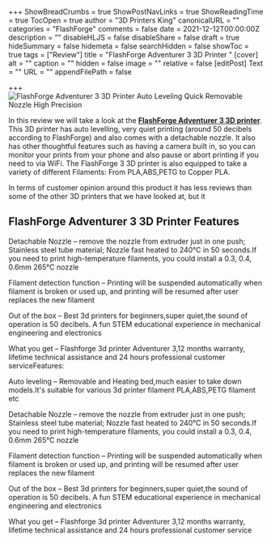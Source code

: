 +++
ShowBreadCrumbs = true
ShowPostNavLinks = true
ShowReadingTime = true
TocOpen = true
author = "3D Printers King"
canonicalURL = ""
categories = "FlashForge"
comments = false
date = 2021-12-12T00:00:00Z
description = ""
disableHLJS = false
disableShare = false
draft = true
hideSummary = false
hidemeta = false
searchHidden = false
showToc = true
tags = ["Review"]
title = "FlashForge Adventurer 3 3D Printer "
[cover]
alt = ""
caption = ""
hidden = false
image = ""
relative = false
[editPost]
Text = ""
URL = ""
appendFilePath = false

+++
![FlashForge Adventurer 3 3D Printer Auto Leveling Quick Removable Nozzle High Precision](https://images-na.ssl-images-amazon.com/images/I/616t5icIdJS._AC_UL604_SR604,400_.jpg)

In this review we will take a look at the [**FlashForge Adventurer 3 3D printer**](#).  This 3D printer has auto levelling, very quiet printing (around 50 decibels according to FlashForge) and also comes with a detachable nozzle.  It also has other thoughtful features such as having a camera built in, so you can monitor your prints from your phone and also pause or abort printing if you need to via WiFi.  The FlashForge 3 3D printer is also equipped to take a variety of different Filaments: From PLA,ABS,PETG to Copper PLA.

In terms of customer opinion around this product it has less reviews than some of the other 3D printers that we have looked at, but it 

## FlashForge Adventurer 3 3D Printer Features

Detachable Nozzle – remove the nozzle from extruder just in one push; Stainless steel tube material; Nozzle fast heated to 240°C in 50 seconds.If you need to print high-temperature filaments, you could install a 0.3, 0.4, 0.6mm 265℃ nozzle

Filament detection function – Printing will be suspended automatically when filament is broken or used up, and printing will be resumed after user replaces the new filament

Out of the box – Best 3d printers for beginners,super quiet,the sound of operation is 50 decibels. A fun STEM educational experience in mechanical engineering and electronics

What you get – Flashforge 3d printer Adventurer 3,12 months warranty, lifetime technical assistance and 24 hours professional customer serviceFeatures:

Auto leveling – Removable and Heating bed,much easier to take down models.It's suitable for various 3d printer filament PLA,ABS,PETG filament etc

Detachable Nozzle – remove the nozzle from extruder just in one push; Stainless steel tube material; Nozzle fast heated to 240°C in 50 seconds.If you need to print high-temperature filaments, you could install a 0.3, 0.4, 0.6mm 265℃ nozzle

Filament detection function – Printing will be suspended automatically when filament is broken or used up, and printing will be resumed after user replaces the new filament

Out of the box – Best 3d printers for beginners,super quiet,the sound of operation is 50 decibels. A fun STEM educational experience in mechanical engineering and electronics

What you get – Flashforge 3d printer Adventurer 3,12 months warranty, lifetime technical assistance and 24 hours professional customer service